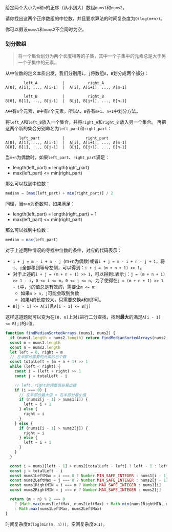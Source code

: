 给定两个大小为`m`和`n`的正序（从小到大）数组`nums1`和`nums2`。

请你找出这两个正序数组的中位数，并且要求算法的时间复杂度为`O(log(m+n))`。

你可以假设`nums1`和`nums2`不会同时为空。

### 划分数组
> 将一个集合划分为两个长度相等的子集，其中一个子集中的元素总是大于另一个子集中的元素。

从中位数的定义本质出发，我们分别用`i`，`j`将数组`A`，`B`划分成两个部分：
```
        left_A           |          right_A
A[0], A[1], ..., A[i-1]  |  A[i], A[i+1], ..., A[m-1]

        left_B           |          right_B
B[0], B[1], ..., B[j-1]  |  B[j], B[j+1], ..., B[n-1]
```

`A`中有`m`个元素，`B`中有`n`个元素，所以`A`、`B`各有`m+1`、`n+1`中划分方法。

将`left_A`和`left_B`放入一个集合，并将`right_A`和`right_B` 放入另一个集合。 再把这两个新的集合分别命名为`left_part`和`right_part`：
```
      left_part          |         right_part
A[0], A[1], ..., A[i-1]  |  A[i], A[i+1], ..., A[m-1]
B[0], B[1], ..., B[j-1]  |  B[j], B[j+1], ..., B[n-1]
```

当`m+n`为偶数时，如果`left_part`、`right_part`满足：
- length(left_part) = length(right_part)
- max(left_part) <= min(right_part)

那么可以找到中位数：
```js
median = [max(left_part) + min(right_part)] / 2
```

同理，当`m+n`为奇数时，如果满足：
- length(left_part) = length(right_part) + 1
- max(left_part) <= min(right_part)

那么可以找到中位数：
```js
median = max(left_part)
```

对于上述两种情况的寻找中位数的条件，对应的代码表示：
- `i + j = m - i + n - j `(m+n为偶数)或者`i + j = m - i + n - j + 1`，将`i`、`j`全部移到等号左侧，可以得到：`i + j = (m + n + 1) >> 1`。
- 对于上述的`i + j = (m + n + 1) >> 1`，可以得到`i`表示`j`：`j = (m + n + 1) >> 1 - i`，`0 <= i <= m`，`0 <= j <= n`，为了使得在`j = (m + n + 1) >> 1 - i`中，`j`的值总是有效的，需要让`m <= n`:
  - 如果`m > n`，`j`可能会取到负数
  - 如果`A`的长度较大，只需要交换`A`和`B`即可。
- `B[j - 1] <= A[i]`且`A[i - 1] <= B[j]`

这样这道题就可以变为在`[0, m]`上对`i`进行二分查找，找到**最大**的满足`A[i - 1] <= B[j]`的`i`值。
```js
function findMedianSortedArrays (nums1, nums2) {
  if (nums1.length > nums2.length) return findMedianSortedArrays(nums2, nums1)
  const m = nums1.length
  const n = nums2.length
  let left = 0, right = m
  // 左半部分需要的元素的总个数
  const totalLeft = (m + n + 1) >> 1
  while (left < right) {
    const i = (left + right) >> 1
    const j = totalLeft - i

    // left、right的调整很容易出错
    if (i === 0) {
      // 左半部分最大值 > 右半部分最小值
      if (nums2[j - 1] > nums1[i]) {
        left = i + 1
      } else {
        right = i
      }
    } else {
      if (nums1[i - 1] > nums2[j]) {
        right = i
      } else {
        left = i + 1
      }
    }
  }

  const i = nums1[left - 1] > nums2[totalLeft - left] ? left - 1 : left
  const j = totalLeft - i
  const nums1LeftMax = i === 0 ? Number.MIN_SAFE_INTEGER : nums1[i - 1]
  const nums2LeftMax = j === 0 ? Number.MIN_SAFE_INTEGER : nums2[j - 1]
  const nums1RightMIN = i === m ? Number.MAX_SAFE_INTEGER : nums1[i]
  const nums2RightMIN = j === n ? Number.MAX_SAFE_INTEGER : nums2[j]

  return (m + n) % 2 === 0
    ? (Math.max(nums1LeftMax, nums2LeftMax) + Math.min(nums1RightMIN, nums2RightMIN)) / 2
    : Math.max(nums1LeftMax, nums2LeftMax)
}
```

时间复杂度`O(log(min(m, n)))`，空间复杂度`O(1)`。
